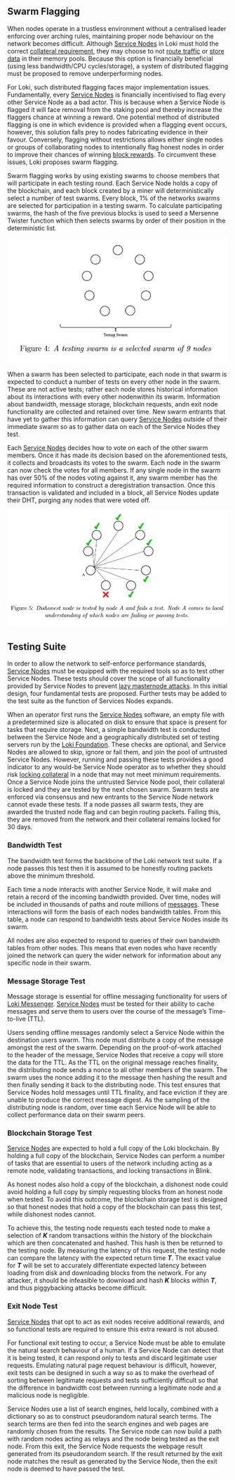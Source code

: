 ## Swarm Flagging

When nodes operate in a trustless environment without a centralised leader enforcing over arching rules, maintaining proper node behaviour on the network becomes difficult. Although [Service Nodes](../ServiceNodes/SNOverview.md) in Loki must hold the correct [collateral requirement](../ServiceNodes/StakingRequirement.md), they may choose to not [route traffic](../LokiNET/LLARP.md) or [store data](../LokiNET/Messenger.md) in their memory pools.  Because this option is financially beneficial (using less bandwidth/CPU cycles/storage), a system of distributed flagging must be proposed to remove underperforming nodes.

For Loki, such distributed flagging faces major implementation issues. Fundamentally, every [Service Nodes](../ServiceNodes/SNOverview.md) is financially incentivised to flag every other Service Node as a bad actor. This is because when a Service Node is flagged it will face removal from the staking pool and thereby increase the flaggers chance at winning a reward. One potential method of  distributed flagging is one in which evidence is provided when a flagging event occurs, however, this solution falls prey to nodes fabricating evidence in their favour.  Conversely, flagging without restrictions allows either single nodes or groups of collaborating nodes to intentionally flag honest nodes in order to improve their chances of winning [block  rewards](../Advanced/EmissionCurve.md). To circumvent these issues, Loki proposes swarm flagging.

Swarm flagging works by using existing swarms to choose members that will participate in each testing round. Each Service Node holds a copy of the blockchain, and each block created by a miner will deterministically select a number of test swarms. Every block, 1% of the networks swarms are selected for participation in a testing swarm. To calculate participating swarms, the hash of the five previous blocks is used to seed a Mersenne Twister function which then selects swarms by order of their position in the deterministic list.

![Testing Swarm](/assets/Swarm.PNG)

When a swarm has been selected to participate, each node in that swarm is expected to conduct a number of tests on every other node in the swarm. These are not active tests; rather each node stores historical information about its interactions with every other nodenwithin its swarm. Information about bandwidth, message storage, blockchain requests, andn exit node functionality are collected and retained over time. New swarm entrants that have yet to gather this information can query [Service Nodes](../ServiceNodes/SNOverview.md) outside of their immediate swarm so as to gather data on each of the Service Nodes they test.

Each [Service Nodes](../ServiceNodes/SNOverview.md) decides how to vote on each of the other swarm members. Once it has made its decision based on the aforementioned tests, it collects and broadcasts its votes to the swarm. Each node in the swarm can now check the votes for all members. If any single node in the swarm has over 50% of the nodes voting against  it, any swarm member has the required information to construct a deregistration transaction. Once this transaction is validated and included in a block, all Service Nodes update their DHT, purging any nodes that were voted off.

![Dishonest Node](/assets/Swarm2.PNG)

## Testing Suite

In order to allow the network to self-enforce performance standards, [Service Nodes](../ServiceNodes/SNOverview.md) must be equipped with the required tools so as to test other Service Nodes. These tests should cover the scope of all functionality provided by Service Nodes to prevent [lazy masternode attacks](https://www.reddit.com/r/dashpay/comments/5t6kvc/lazy_masternodes_do_you_actually_have_to_do_any/). In this initial design, four fundamental tests are proposed. Further tests may be added to the test suite as the function of Services Nodes expands.

When an operator first runs the [Service Nodes](../ServiceNodes/SNOverview.md) software, an empty file with a predetermined size is allocated on disk to ensure that space is present for tasks that require storage. Next, a simple bandwidth test is conducted between the Service Node and a geographically distributed set of testing servers run by the [Loki Foundation](../About/TheLokiFoundation.md). These checks are optional, and Service Nodes are allowed to skip, ignore or fail them, and join the pool of untrusted Service Nodes.  However, running and passing these tests provides a good indicator to any would-be Service Node operator as to whether they should risk [locking collateral](../ServiceNodes/StakingRequirement.md) in a node that may not meet minimum requirements. Once a Service Node joins the untrusted Service Node pool, their collateral is locked and they are tested by the next chosen swarm. Swarm tests are enforced via consensus and new entrants to the Service Node network cannot evade these tests. If a node passes all swarm tests, they are awarded the trusted node flag and can begin routing packets. Failing this, they are removed from the network and their collateral remains locked for 30 days.

### Bandwidth Test

The bandwidth test forms the backbone of the Loki network test suite. If a node passes this test then it is assumed to be honestly routing packets above the minimum threshold.

Each time a node interacts with another Service Node, it will make and retain a record of the incoming bandwidth provided.  Over time, nodes will be included in thousands of paths and route millions of [messages](../LokiNET/Messenger.md). These interactions will form the basis of each nodes bandwidth tables. From this table, a node can respond to bandwidth tests about Service Nodes inside its swarm.

All nodes are also expected to respond to queries of their own bandwidth tables from other nodes. This means that even  nodes who have recently joined the network can query the wider network for information about any specific node in their swarm.

### Message Storage Test

Message storage is essential for offline messaging functionality for users of [Loki Messenger](../LokiNET/Messenger.md). [Service Nodes](../ServiceNodes/SNOverview.md) must be tested for their ability to cache messages and serve them to users over the course of the message’s Time-to-live (TTL).

Users sending offline messages randomly select a Service Node within the destination users swarm. This node must distribute a copy of the message amongst the rest of the swarm. Depending on the proof-of-work attached to the header of the message, Service Nodes that receive a copy will store the data for the TTL. As the TTL on the original message reaches finality, the distributing node sends a nonce to all other members of the swarm. The swarm uses the nonce adding it to the message then  hashing  the result  and  then finally  sending it back to the distributing node. This test ensures that Service Nodes hold messages until TTL finality, and face eviction if they are unable to produce the correct message digest. As the sampling of the distributing node is random, over time each Service Node will be able to collect performance data on their swarm peers.

### Blockchain Storage Test

[Service Nodes](../ServiceNodes/SNOverview.md) are expected to hold a full copy of the Loki blockchain. By holding a full copy of the blockchain, Service Nodes can perform a number of tasks that are essential to users of the network including acting as a remote node, validating transactions, and locking transactions in Blink.

As honest nodes also hold a copy of the blockchain, a dishonest node could avoid holding a full copy by simply requesting  blocks from an honest node when tested. To avoid this outcome, the blockchain storage test is designed so that honest nodes that hold a copy of the blockchain can pass this test, while dishonest nodes cannot.

To achieve this, the testing node requests each tested node to make a selection of ***K*** random transactions within the history of the blockchain which are then concatenated and hashed. This hash is then be returned to the testing node. By measuring the latency of this request, the testing node can compare the latency with the expected return time ***T***. The exact value for ***T*** will be set to accurately differentiate expected latency between loading from disk and downloading blocks from the network. For any attacker, it should be infeasible to download and hash ***K*** blocks within ***T***, and thus piggybacking attacks become difficult. 

### Exit Node Test

[Service Nodes](../ServiceNodes/SNOverview.md) that opt to act as exit nodes receive additional rewards, and so functional tests are required to ensure this extra reward is not abused.

For functional exit testing to occur, a Service Node must be able to emulate the natural search behaviour of a human. If a Service Node can detect that it is being tested, it can respond only to tests and discard legitimate user requests. Emulating natural page request behaviour is difficult, however, exit tests can be designed in such a way so as to make the overhead of sorting between legitimate requests and tests sufficiently difficult so that the difference in bandwidth cost between running a legitimate node and a malicious node is negligible.

Service Nodes use a list of search engines, held locally, combined with a dictionary so as to construct pseudorandom natural search terms. The search terms are then fed into the search engines and web pages are randomly chosen from the results. The Service node can now build a path with random nodes acting as relays and the node being tested as the exit node. From this exit, the Service Node requests the webpage result generated from its pseudorandom search. If the result returned by the exit node matches the result as generated by the Service Node, then the exit node is deemed to have passed the test.